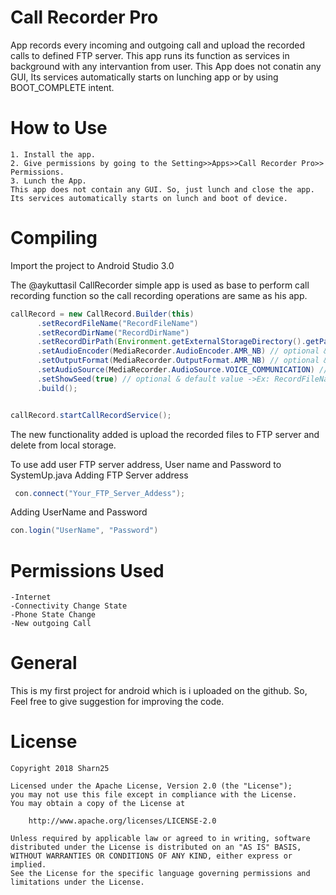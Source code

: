 # Call Recorder Pro

App records every incoming and outgoing call and upload the recorded calls to defined FTP server. This app runs its function as services in background with any intervantion from user.
This App does not conatin any GUI, Its services automatically starts on lunching app or by using BOOT_COMPLETE intent.

# How to Use

	1. Install the app.
	2. Give permissions by going to the Setting>>Apps>>Call Recorder Pro>> Permissions.
	3. Lunch the App.
	This app does not contain any GUI. So, just lunch and close the app. Its services automatically starts on lunch and boot of device.
	
# Compiling

 Import the project to Android Studio 3.0
 
 The @aykuttasil CallRecorder simple app is used as base to perform call recording function so the call recording operations are same as his app.
 
 
 ```java
callRecord = new CallRecord.Builder(this)
       .setRecordFileName("RecordFileName")
       .setRecordDirName("RecordDirName")
       .setRecordDirPath(Environment.getExternalStorageDirectory().getPath()) // optional & default value
       .setAudioEncoder(MediaRecorder.AudioEncoder.AMR_NB) // optional & default value
       .setOutputFormat(MediaRecorder.OutputFormat.AMR_NB) // optional & default value
       .setAudioSource(MediaRecorder.AudioSource.VOICE_COMMUNICATION) // optional & default value
       .setShowSeed(true) // optional & default value ->Ex: RecordFileName_incoming.amr || RecordFileName_outgoing.amr
       .build();


callRecord.startCallRecordService();
```
The new functionality added is upload the recorded files to FTP server and delete from local storage.

To use add user FTP server address, User name and Password to SystemUp.java
 Adding FTP Server address
 ```java
  con.connect("Your_FTP_Server_Addess");
 ```
 Adding UserName and Password
 ```java
 con.login("UserName", "Password")
 ```

# Permissions Used
	-Internet
	-Connectivity Change State
	-Phone State Change
	-New outgoing Call
	
# General

This is my first project for android which is i uploaded on the github. So, Feel free to give suggestion for improving the code.

# License
```
Copyright 2018 Sharn25

Licensed under the Apache License, Version 2.0 (the "License");
you may not use this file except in compliance with the License.
You may obtain a copy of the License at

    http://www.apache.org/licenses/LICENSE-2.0

Unless required by applicable law or agreed to in writing, software
distributed under the License is distributed on an "AS IS" BASIS,
WITHOUT WARRANTIES OR CONDITIONS OF ANY KIND, either express or implied.
See the License for the specific language governing permissions and
limitations under the License.
```